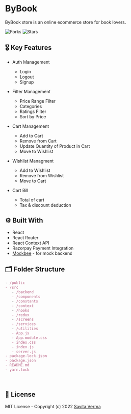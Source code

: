 
# ByBook
ByBook store is an online ecommerce store for book lovers. 

![Forks](https://img.shields.io/github/forks/vermasavita/buy-book)
![Stars](https://img.shields.io/github/stars/vermasavita/buy-book)

## **🎖 Key Features**

- Auth Management
   - Login
   - Logout
   - Signup

- Filter Management
   - Price Range Filter
   - Categories
   - Ratings Filter
   - Sort by Price

- Cart Management
   - Add to Cart
   - Remove from Cart
   - Update Quantity of Product in Cart
   - Move to Wishlist

- Wishlist Managment
   - Add to Wishlist   
   - Remove from Wishlist
   - Move to Cart

- Cart Bill
    - Total of cart
    -  Tax & discount deduction

## **⚙️ Built With**

- React
- React Router
- React Context API
- Razorpay Payment Integration
- [Mockbee](https://mockbee.netlify.app/) - for mock backend


## **🗂 Folder Structure**

```jsx
- /public
- /src
   - /backend
   - /components
   - /constants
   - /context
   - /hooks
   - /redux
   - /screens
   - /services
   - /utilities
   - App.js
   - App.module.css
   - index.css
   - index.js
   - server.js
- package-lock.json
- package.json
- README.md
- yarn.lock
```

<br />

## **📑 License**

MIT License - Copyright (c) 2022 [Savita Verma](https://github.com/vermasavita)

